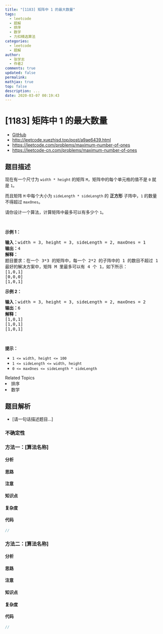 ```yaml
---
title: "[1183] 矩阵中 1 的最大数量"
tags:
  - leetcode
  - 题解
  - 排序
  - 数学
  - 力扣精选算法
categories:
  - leetcode
  - 题解
author:
  - 张学志
  - 作者2
comments: true
updated: false
permalink:
mathjax: true
top: false
description: ...
date: 2020-03-07 00:19:43
---
```



# [1183] 矩阵中 1 的最大数量
* [GitHub](https://github.com/algoboy101/LeetCodeCrowdsource/tree/master/_posts/QA/%5B1183%5D%20%E7%9F%A9%E9%98%B5%E4%B8%AD%201%20%E7%9A%84%E6%9C%80%E5%A4%A7%E6%95%B0%E9%87%8F.md)
* http://leetcode.xuezhisd.top/post/a9ae6439.html
* https://leetcode.com/problems/maximum-number-of-ones
* https://leetcode-cn.com/problems/maximum-number-of-ones


## 题目描述

<p>现在有一个尺寸为 <code>width * height</code>&nbsp;的矩阵&nbsp;<code>M</code>，矩阵中的每个单元格的值不是&nbsp;<code>0</code>&nbsp;就是&nbsp;<code>1</code>。</p>

<p>而且矩阵 <code>M</code> 中每个大小为&nbsp;<code>sideLength * sideLength</code>&nbsp;的 <strong>正方形</strong> 子阵中，<code>1</code> 的数量不得超过&nbsp;<code>maxOnes</code>。</p>

<p>请你设计一个算法，计算矩阵中最多可以有多少个 <code>1</code>。</p>

<p>&nbsp;</p>

<p><strong>示例 1：</strong></p>

<pre><strong>输入：</strong>width = 3, height = 3, sideLength = 2, maxOnes = 1
<strong>输出：</strong>4
<strong>解释：</strong>
题目要求：在一个 3*3 的矩阵中，每一个 2*2 的子阵中的 1 的数目不超过 1 个。
最好的解决方案中，矩阵 M 里最多可以有 4 个 1，如下所示：
[1,0,1]
[0,0,0]
[1,0,1]
</pre>

<p><strong>示例 2：</strong></p>

<pre><strong>输入：</strong>width = 3, height = 3, sideLength = 2, maxOnes = 2
<strong>输出：</strong>6
<strong>解释：</strong>
[1,0,1]
[1,0,1]
[1,0,1]
</pre>

<p>&nbsp;</p>

<p><strong>提示：</strong></p>

<ul>
	<li><code>1 &lt;= width, height &lt;= 100</code></li>
	<li><code>1 &lt;= sideLength &lt;= width, height</code></li>
	<li><code>0 &lt;= maxOnes &lt;= sideLength * sideLength</code></li>
</ul>
<div><div>Related Topics</div><div><li>排序</li><li>数学</li></div></div>


## 题目解析
* [请一句话描述题目...]

### 不确定性


### 方法一：[算法名称]

#### 分析

#### 思路

#### 注意

#### 知识点

#### 复杂度

#### 代码

```cpp
//
```


### 方法二：[算法名称]

#### 分析

#### 思路

#### 注意

#### 知识点

#### 复杂度

#### 代码

```cpp
//
```


